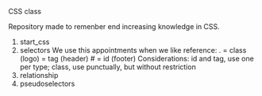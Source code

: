 CSS class

Repository made to remenber end increasing knowledge in CSS.

1) start_css
2) selectors
    We use this appointments when we like reference:
        . = class   (logo)
            = tag     (header)
        # = id      (footer)
        Considerations:
        id and tag, use one per type;
        class, use punctually, but without restriction
3) relationship
4) pseudoselectors